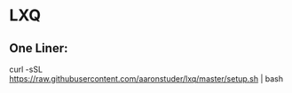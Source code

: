 # LXQ

## One Liner:

curl -sSL https://raw.githubusercontent.com/aaronstuder/lxq/master/setup.sh | bash


